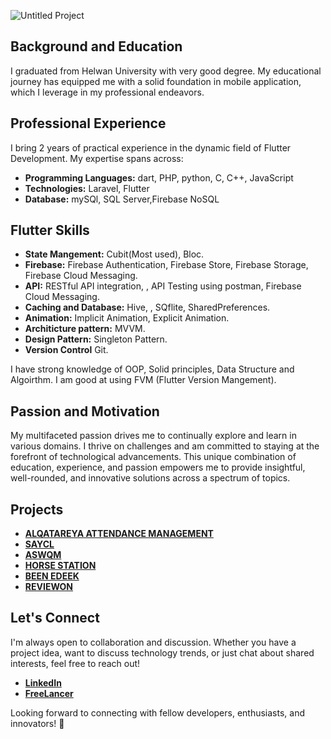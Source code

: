 

![Untitled Project](https://github.com/MuhammedMohsen1/MuhammedMohsen1/assets/93712905/ba48fbb8-dc8e-4b23-ac4d-36d7d29adb60)



## Background and Education

I graduated from  Helwan University with very good degree. My educational journey has equipped me with a solid foundation in mobile application, which I leverage in my professional endeavors.

## Professional Experience

I bring 2 years of practical experience in the dynamic field of Flutter Development. My expertise spans across:

- **Programming Languages:**  dart, PHP, python, C, C++, JavaScript
- **Technologies:** Laravel, Flutter
- **Database:** mySQl, SQL Server,Firebase NoSQL

## Flutter Skills
  - **State Mangement:**  Cubit(Most used), Bloc.
  - **Firebase:**  Firebase Authentication, Firebase Store, Firebase Storage, Firebase Cloud Messaging.
  - **API:**  RESTful API integration, , API Testing using postman, Firebase Cloud Messaging.
  - **Caching and Database:**  Hive, , SQflite, SharedPreferences.
  - **Animation:**  Implicit Animation, Explicit Animation.
  - **Architicture pattern:**  MVVM.
  - **Design Pattern:**  Singleton Pattern.
  - **Version Control**  Git.

I have strong knowledge of OOP, Solid principles, Data Structure and Algoirthm.
I am good at using FVM (Flutter Version Mangement).

## Passion and Motivation

My multifaceted passion drives me to continually explore and learn in various domains. I thrive on challenges and am committed to staying at the forefront of technological advancements. This unique combination of education, experience, and passion empowers me to provide insightful, well-rounded, and innovative solutions across a spectrum of topics.

## Projects
- [**ALQATAREYA ATTENDANCE MANAGEMENT**](https://github.com/MuhammedMohsen1/ALQATAREYA)
- [**SAYCL**](https://github.com/MuhammedMohsen1/SAYCL)
- [**ASWQM**](https://github.com/MuhammedMohsen1/graduation_app)
- [**HORSE STATION**](https://github.com/ZeaadAyman74/Horse-Station)
- [**BEEN EDEEK**](https://github.com/MuhammedMohsen1/DELIVERY-APP)
- [**REVIEWON**](https://github.com/MuhammedMohsen1/REVIEWON)

## Let's Connect

I'm always open to collaboration and discussion. Whether you have a project idea, want to discuss technology trends, or just chat about shared interests, feel free to reach out!

- [**LinkedIn**](https://www.linkedin.com/in/mohammed-mohsen-95479018a/)
- [**FreeLancer**](https://www.freelancer.com/u/ProMohamedmohsen)

Looking forward to connecting with fellow developers, enthusiasts, and innovators! 🚀


